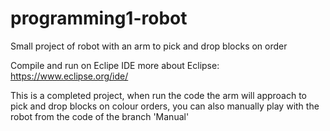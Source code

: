 # programming1-robot
Small project of robot with an arm to pick and drop blocks on order

Compile and run on Eclipe IDE
more about Eclipse: https://www.eclipse.org/ide/

This is a completed project, when run the code the arm will approach to pick and drop blocks on colour orders, you can also manually play with the robot from the code of the branch 'Manual'
